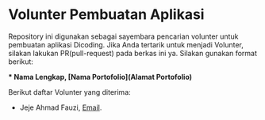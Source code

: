 
# Volunter Pembuatan Aplikasi  

Repository ini digunakan sebagai sayembara pencarian volunter untuk pembuatan aplikasi Dicoding. Jika Anda tertarik untuk menjadi Volunter, silakan lakukan PR(pull-request) pada berkas ini ya. Silakan gunakan format berikut:  


**\* Nama Lengkap, [Nama Portofolio](Alamat Portofolio)**  


Berikut daftar Volunter yang diterima:  

* Jeje Ahmad Fauzi, [Email](jejeahmadfauzi04@gmail.com).  
